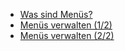 
  - [Was sind Menüs?](./01_what_are_menus.md) 
  - [Menüs verwalten (1/2)](./02_manage_1.md) 
  - [Menüs verwalten (2/2)](./02_manage_2.md) 
